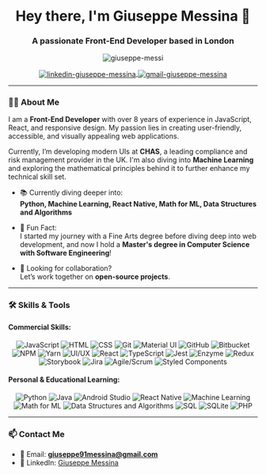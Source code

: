 <h1 align="center">Hey there, I'm Giuseppe Messina 👋</h1>
<h3 align="center">A passionate Front-End Developer based in London</h3>

<p align="center">
  <img src="https://komarev.com/ghpvc/?username=giuseppe-messi&label=Profile%20Views&color=blueviolet&style=flat" alt="giuseppe-messi" />
</p>

<p align="center">
  <a href="https://linkedin.com/in/giuseppe-messina" target="blank">
    <img align="center" src="https://img.shields.io/badge/-LinkedIn-0A66C2?style=for-the-badge&logo=linkedin&logoColor=white" alt="linkedin-giuseppe-messina" />
  </a>
  <a href="mailto:giuseppe91messina@gmail.com">
    <img align="center" src="https://img.shields.io/badge/Gmail-D14836?style=for-the-badge&logo=gmail&logoColor=white" alt="gmail-giuseppe-messina" />
  </a>
</p>

---

### 👨‍💻 About Me

I am a **Front-End Developer** with over 8 years of experience in JavaScript, React, and responsive design. My passion lies in creating user-friendly, accessible, and visually appealing web applications. 

Currently, I’m developing modern UIs at **CHAS**, a leading compliance and risk management provider in the UK. I'm also diving into **Machine Learning** and exploring the mathematical principles behind it to further enhance my technical skill set.

- 📚 Currently diving deeper into:  
  **Python, Machine Learning, React Native, Math for ML, Data Structures and Algorithms**

- 🎯 Fun Fact:  
  I started my journey with a Fine Arts degree before diving deep into web development, and now I hold a **Master's degree in Computer Science with Software Engineering**!

- 💼 Looking for collaboration?  
  Let’s work together on **open-source projects**.

---

### 🛠️ Skills & Tools

#### Commercial Skills:
<p align="center">
  <img src="https://img.shields.io/badge/Javascript-F7E017?style=for-the-badge&logo=javascript&logoColor=black" alt="JavaScript" />
  <img src="https://img.shields.io/badge/HTML-E34F26?style=for-the-badge&logo=html5&logoColor=white" alt="HTML" />
  <img src="https://img.shields.io/badge/CSS-1572B6?style=for-the-badge&logo=css3&logoColor=white" alt="CSS" />
  <img src="https://img.shields.io/badge/Git-F05032?style=for-the-badge&logo=git&logoColor=white" alt="Git" />
  <img src="https://img.shields.io/badge/Material--UI-0081CB?style=for-the-badge&logo=material-ui&logoColor=white" alt="Material UI" />
  <img src="https://img.shields.io/badge/GitHub-181717?style=for-the-badge&logo=github&logoColor=white" alt="GitHub" />
  <img src="https://img.shields.io/badge/Bitbucket-0052CC?style=for-the-badge&logo=bitbucket&logoColor=white" alt="Bitbucket" />
  <img src="https://img.shields.io/badge/NPM-CB3837?style=for-the-badge&logo=npm&logoColor=white" alt="NPM" />
  <img src="https://img.shields.io/badge/Yarn-2C8EBB?style=for-the-badge&logo=yarn&logoColor=white" alt="Yarn" />
  <img src="https://img.shields.io/badge/UI/UX-F8F8F8?style=for-the-badge&logo=uiux&logoColor=black" alt="UI/UX" />
  <img src="https://img.shields.io/badge/React-61DAFB?style=for-the-badge&logo=react&logoColor=black" alt="React" />
  <img src="https://img.shields.io/badge/Typescript-007ACC?style=for-the-badge&logo=typescript&logoColor=white" alt="TypeScript" />
  <img src="https://img.shields.io/badge/Jest-C21325?style=for-the-badge&logo=jest&logoColor=white" alt="Jest" />
  <img src="https://img.shields.io/badge/Enzyme-84BC3D?style=for-the-badge" alt="Enzyme" />
  <img src="https://img.shields.io/badge/Redux-764ABC?style=for-the-badge&logo=redux&logoColor=white" alt="Redux" />
  <img src="https://img.shields.io/badge/Storybook-FF4785?style=for-the-badge&logo=storybook&logoColor=white" alt="Storybook" />
  <img src="https://img.shields.io/badge/Jira-0052CC?style=for-the-badge&logo=jira&logoColor=white" alt="Jira" />
  <img src="https://img.shields.io/badge/Agile/Scrum-28A745?style=for-the-badge&logo=agile&logoColor=white" alt="Agile/Scrum" />
  <img src="https://img.shields.io/badge/Styled_Components-DB7093?style=for-the-badge&logo=styled-components&logoColor=white" alt="Styled Components" />
</p>

#### Personal & Educational Learning:
<p align="center">
  <img src="https://img.shields.io/badge/Python-3776AB?style=for-the-badge&logo=python&logoColor=white" alt="Python" />
  <img src="https://img.shields.io/badge/Java-007396?style=for-the-badge&logo=java&logoColor=white" alt="Java" />
  <img src="https://img.shields.io/badge/Android_Studio-3DDC84?style=for-the-badge&logo=android-studio&logoColor=white" alt="Android Studio" />
  <img src="https://img.shields.io/badge/React_Native-61DAFB?style=for-the-badge&logo=react&logoColor=black" alt="React Native" />
  <img src="https://img.shields.io/badge/Machine_Learning-FF6F00?style=for-the-badge&logo=machine-learning&logoColor=white" alt="Machine Learning" />
  <img src="https://img.shields.io/badge/Math_for_ML-FFDD00?style=for-the-badge&logo=math&logoColor=black" alt="Math for ML" />
  <img src="https://img.shields.io/badge/Data_Structures_and_Algorithms-FFDD00?style=for-the-badge" alt="Data Structures and Algorithms" />
  <img src="https://img.shields.io/badge/SQL-4479A1?style=for-the-badge&logo=sql&logoColor=white" alt="SQL" />
  <img src="https://img.shields.io/badge/SQLite-003B57?style=for-the-badge&logo=sqlite&logoColor=white" alt="SQLite" />
  <img src="https://img.shields.io/badge/PHP-777BB4?style=for-the-badge&logo=php&logoColor=white" alt="PHP" />
</p>

---

### 📫 Contact Me

- 📧 Email: **giuseppe91messina@gmail.com**
- 💼 LinkedIn: [Giuseppe Messina](https://linkedin.com/in/giuseppe-messina)

